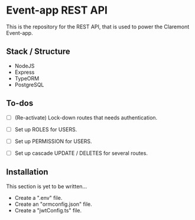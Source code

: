 # Event-app REST API  

This is the repository for the REST API, that is used to power the
Claremont Event-app.

## Stack / Structure

* NodeJS
* Express
* TypeORM
* PostgreSQL

## To-dos
- [ ] \(Re-activate) Lock-down routes that needs authentication.  
- [ ] Set up ROLES for USERS.
- [ ] Set up PERMISSION for USERS.
- [ ] Set up cascade UPDATE / DELETES for several routes.


## Installation

This section is yet to be written...

* Create a ".env" file.
* Create an "ormconfig.json" file.
* Create a "jwtConfig.ts" file.
